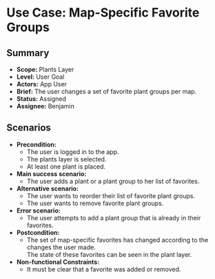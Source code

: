 # Use Case: Map-Specific Favorite Groups

## Summary

- **Scope:** Plants Layer
- **Level:** User Goal
- **Actors:** App User
- **Brief:** The user changes a set of favorite plant groups per map.
- **Status:** Assigned
- **Assignee:** Benjamin

## Scenarios

- **Precondition:**
  - The user is logged in to the app.
  - The plants layer is selected.
  - At least one plant is placed.
- **Main success scenario:**
  - The user adds a plant or a plant group to her list of favorites.
- **Alternative scenario:**
  - The user wants to reorder their list of favorite plant groups.
  - The user wants to remove favorite plant groups.
- **Error scenario:**
  - The user attempts to add a plant group that is already in their favorites.
- **Postcondition:**
  - The set of map-specific favorites has changed according to the changes the user made.  
    The state of these favorites can be seen in the plant layer.
- **Non-functional Constraints:**
  - It must be clear that a favorite was added or removed.
